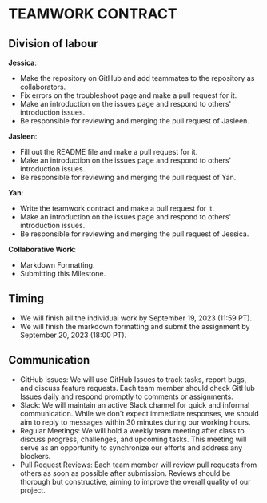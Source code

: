 # TEAMWORK CONTRACT


## Division of labour   

**Jessica**: 
+ Make the repository on GitHub and add teammates to the repository as collaborators.  
+ Fix errors on the troubleshoot page and make a pull request for it.        
+ Make an introduction on the issues page and respond to others' introduction issues.       
+ Be responsible for reviewing and merging the pull request of Jasleen.
 
**Jasleen**: 
+ Fill out the README file and make a pull request for it.
+ Make an introduction on the issues page and respond to others' introduction issues.
+ Be responsible for reviewing and merging the pull request of Yan.
         
**Yan**: 
+ Write the teamwork contract and make a pull request for it.
+ Make an introduction on the issues page and respond to others' introduction issues.
+ Be responsible for reviewing and merging the pull request of Jessica.

**Collaborative Work**: 
+ Markdown Formatting.
+ Submitting this Milestone.

## Timing 
+ We will finish all the individual work by September 19, 2023 (11:59 PT).
+ We will finish the markdown formatting and submit the assignment by September 20, 2023 (18:00 PT).

## Communication
+ GitHub Issues: We will use GitHub Issues to track tasks, report bugs, and discuss feature requests. Each team member should check GitHub Issues daily and respond promptly to comments or assignments.
+ Slack: We will maintain an active Slack channel for quick and informal communication. While we don't expect immediate responses, we should aim to reply to messages within 30 minutes during our working hours.
+ Regular Meetings: We will hold a weekly team meeting after class to discuss progress, challenges, and upcoming tasks. This meeting will serve as an opportunity to synchronize our efforts and address any blockers.
+ Pull Request Reviews: Each team member will review pull requests from others as soon as possible after submission. Reviews should be thorough but constructive, aiming to improve the overall quality of our project.
